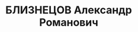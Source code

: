 ---
title: БЛИЗНЕЦОВ Александр Романович
description: "1902 г.р., русский, член ВКП(б) с 1924, командир отдельного разведбатальона\
  \ 73 СД СибВО. \n  Арестован 10.06.1937. Приговор: 28.10.1937 - ВМН, расстрелян\
  \ 28.10.1937, Москва. \n  Реабилитирован 04.02.1958"
---